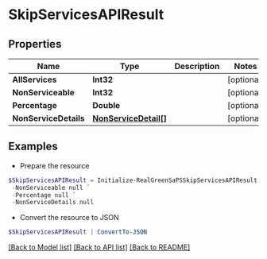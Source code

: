# SkipServicesAPIResult
## Properties

Name | Type | Description | Notes
------------ | ------------- | ------------- | -------------
**AllServices** | **Int32** |  | [optional] 
**NonServiceable** | **Int32** |  | [optional] 
**Percentage** | **Double** |  | [optional] 
**NonServiceDetails** | [**NonServiceDetail[]**](NonServiceDetail.md) |  | [optional] 

## Examples

- Prepare the resource
```powershell
$SkipServicesAPIResult = Initialize-RealGreenSaPSSkipServicesAPIResult  -AllServices null `
 -NonServiceable null `
 -Percentage null `
 -NonServiceDetails null
```

- Convert the resource to JSON
```powershell
$SkipServicesAPIResult | ConvertTo-JSON
```

[[Back to Model list]](../README.md#documentation-for-models) [[Back to API list]](../README.md#documentation-for-api-endpoints) [[Back to README]](../README.md)

